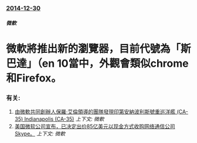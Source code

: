 ### [2014-12-30](/news/2014/12/30/index.md)

##### 微軟
# 微軟將推出新的瀏覽器，目前代號為「斯巴達」（en 10當中，外觀會類似chrome和Firefox。




### 有关:

1. [ 由微軟共同創辦人保羅·艾倫領導的團隊發現印第安納波利斯號重巡洋艦 (CA-35) Indianapolis (CA-35)](/news/2017/08/18/由微軟共同創辦人保羅-艾倫領導的團隊發現印第安納波利斯號重巡洋艦-CA-35-Indianapolis-CA-3.md) _上下文: 微軟_
2. [美国微软公司宣布，已决定出价85亿美元以现金方式收购网络通信公司Skype。](/news/2011/05/10/美国微软公司宣布-已决定出价85亿美元以现金方式收购网络通信公司Skype.md) _上下文: 微軟_

